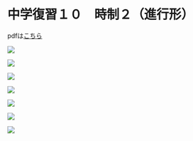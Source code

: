 # 中学復習１０　時制２（進行形）

pdfは[こちら](https://drive.google.com/file/d/1K_qRdXbwty80-fCQF07Epp-3vnf_PiF3/view?usp=sharing)  

![](10/1.png)  

![](10/2.png)  

![](10/3.png)  

![](10/4.png)  

![](10/5.png)  

![](10/6.png)  

![](10/7.png)  